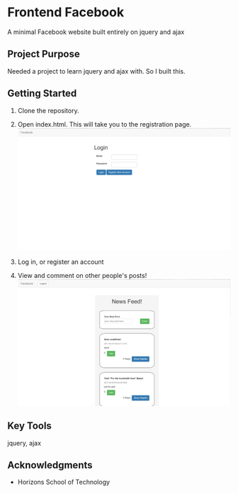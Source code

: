 # Frontend Facebook
A minimal Facebook website built entirely on jquery and ajax

## Project Purpose

Needed a project to learn jquery and ajax with. So I built this.

## Getting Started

1. Clone the repository.

2. Open index.html. This will take you to the registration page.
![login](./images/login.JPG)

3. Log in, or register an account

4. View and comment on other people's posts!
![newsfeed](./images/newsfeed.JPG)

## Key Tools

jquery, ajax

## Acknowledgments

* Horizons School of Technology

